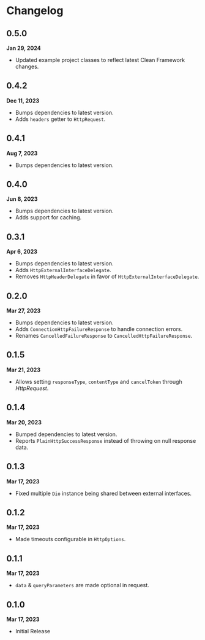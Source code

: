 # Changelog

## 0.5.0
**Jan 29, 2024**
- Updated example project classes to reflect latest Clean Framework changes.

## 0.4.2
**Dec 11, 2023**
- Bumps dependencies to latest version.
- Adds `headers` getter to `HttpRequest`.

## 0.4.1
**Aug 7, 2023**
- Bumps dependencies to latest version.

## 0.4.0
**Jun 8, 2023**
- Bumps dependencies to latest version.
- Adds support for caching.

## 0.3.1
**Apr 6, 2023**
- Bumps dependencies to latest version.
- Adds `HttpExternalInterfaceDelegate`.
- Removes `HttpHeaderDelegate` in favor of `HttpExternalInterfaceDelegate`.

## 0.2.0
**Mar 27, 2023**
- Bumps dependencies to latest version.
- Adds `ConnectionHttpFailureResponse` to handle connection errors.
- Renames `CancelledFailureResponse` to `CancelledHttpFailureResponse`.

## 0.1.5
**Mar 21, 2023**
- Allows setting `responseType`, `contentType` and `cancelToken` through *HttpRequest*.

## 0.1.4
**Mar 20, 2023**
- Bumped dependencies to latest version.
- Reports `PlainHttpSuccessResponse` instead of throwing on null response data.

## 0.1.3
**Mar 17, 2023**
- Fixed multiple `Dio` instance being shared between external interfaces.

## 0.1.2
**Mar 17, 2023**
- Made timeouts configurable in `HttpOptions`.

## 0.1.1
**Mar 17, 2023**
- `data` & `queryParameters` are made optional in request.

## 0.1.0
**Mar 17, 2023**
- Initial Release
